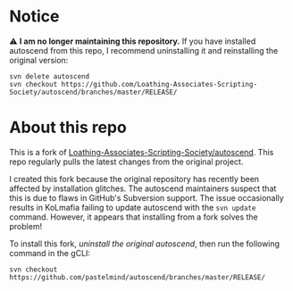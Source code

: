 # Notice

⚠️ **I am no longer maintaining this repository.** If you have installed autoscend from this repo, I recommend uninstalling it and reinstalling the original version:

```
svn delete autoscend
svn checkout https://github.com/Loathing-Associates-Scripting-Society/autoscend/branches/master/RELEASE/
```

# About this repo
This is a fork of [Loathing-Associates-Scripting-Society/autoscend](https://github.com/Loathing-Associates-Scripting-Society/autoscend). This repo regularly pulls the latest changes from the original project.

I created this fork because the original repository has recently been affected by installation glitches. The autoscend maintainers suspect that this is due to flaws in GitHub's Subversion support. The issue occasionally results in KoLmafia failing to update autoscend with the `svn update` command. However, it appears that installing from a fork solves the problem!

To install this fork, _uninstall the original autoscend_, then run the following command in the gCLI:

```
svn checkout https://github.com/pastelmind/autoscend/branches/master/RELEASE/
```
